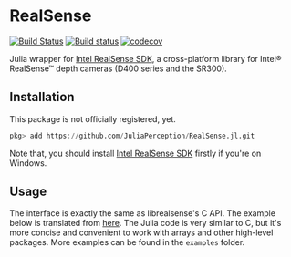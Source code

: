 # RealSense

[![Build Status](https://travis-ci.com/JuliaCameras/RealSense.jl.svg?branch=master)](https://travis-ci.com/JuliaCameras/RealSense.jl)
[![Build status](https://ci.appveyor.com/api/projects/status/gjfmkfor02eqvrr5?svg=true)](https://ci.appveyor.com/project/Gnimuc/realsense-jl)
[![codecov](https://codecov.io/gh/JuliaCameras/RealSense.jl/branch/master/graph/badge.svg)](https://codecov.io/gh/JuliaCameras/RealSense.jl)

Julia wrapper for [Intel RealSense SDK](https://github.com/IntelRealSense/librealsense), a cross-platform library for Intel® RealSense™ depth cameras (D400 series and the SR300).  

## Installation
This package is not officially registered, yet.
```julia
pkg> add https://github.com/JuliaPerception/RealSense.jl.git
```
Note that, you should install [Intel RealSense SDK](https://github.com/IntelRealSense/librealsense) firstly if you're on Windows.

## Usage
The interface is exactly the same as librealsense's C API. The example below is translated from [here](https://github.com/IntelRealSense/librealsense/blob/master/examples/C/depth/rs-depth.c).
The Julia code is very similar to C, but it's more concise and convenient to work with arrays
and other high-level packages. More examples can be found in the `examples` folder.
